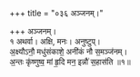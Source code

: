 +++
title = "०३६ अञ्जनम्।"

+++
अञ्जनम्।  
१ अथर्वा। अक्षि, मनः। अनुष्टुप्।  
अ॒क्ष्यौऽनौ॒ मधु॑संकाशे॒ अनी॑कं नौ स॒मञ्ज॑नम्।  
अ॒न्तः कृ॑ष्णुष्व॒ मां हृ॒दि मन॒ इन्नौ॑ स॒हास॑ति ॥१॥